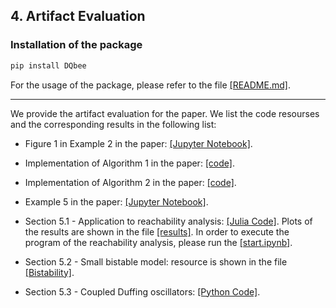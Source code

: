 ## 4. Artifact Evaluation

### Installation of the package
```python
pip install DQbee
```
For the usage of the package, please refer to the file [[README.md]](../README.md).

---

We provide the artifact evaluation for the paper. We list the code resourses and the corresponding results in the following list:
- Figure 1 in Example 2 in the paper: [[Jupyter Notebook]](https://github.com/yubocai-poly/DQbee/blob/main/Examples/simulation_unstable.ipynb).

- Implementation of Algorithm 1 in the paper: [[code]](https://github.com/yubocai-poly/DQbee/blob/main/DQbee/DQuadratization.py#L88).

- Implementation of Algorithm 2 in the paper: [[code]](https://github.com/yubocai-poly/DQbee/blob/main/DQbee/DQuadratization.py#L591).

- Example 5 in the paper: [[Jupyter Notebook]](https://github.com/yubocai-poly/DQbee/blob/main/Examples/MultiStability/multistability_system_2.ipynb).

- Section 5.1 - Application to reachability analysis: [[Julia Code]](https://github.com/yubocai-poly/DQbee/tree/main/Examples/Reachability). Plots of the results are shown in the file [[results]](https://github.com/yubocai-poly/DQbee/tree/main/Examples/Reachability/results). In order to execute the program of the reachability analysis, please run the [[start.ipynb]](https://github.com/yubocai-poly/DQbee/blob/main/Examples/Reachability/startup.ipynb).

- Section 5.2 - Small bistable model: resource is shown in the file [[Bistability]](https://github.com/yubocai-poly/DQbee/tree/main/Examples/BiStability).
- Section 5.3 - Coupled Duffing oscillators: [[Python Code]](https://github.com/yubocai-poly/DQbee/blob/main/Examples/CoupledDuffing/coupled_duffing.py).